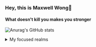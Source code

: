 ### Hey, this is Maxwell Wong👋
#### What doesn't kill you makes you stronger
![Anurag's GitHub stats](https://github-readme-stats.vercel.app/api?username=Maxwell-Wong&show_icons=true&theme=algolia)

<details>
<summary>My focused realms</summary>

| Rank | Realms    |
|-----:|-----------|
|     1| Brain Science|
|     2| AI           |
|     3| Future       |

</details>

